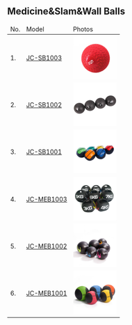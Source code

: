 ## Medicine&Slam&Wall Balls 

<table>
    <thead>
        <tr>
            <td>No.</td>
            <td>Model</td>
            <td>Photos</td>
        </tr>
    </thead>
    <tbody>
        <tr>
            <td>1.</td>
            <td><a href="/products/balls/crossfit_training_sand_slam_ball_sb1003.md">JC-SB1003</a></td>
            <td><a href="/products/balls/crossfit_training_sand_slam_ball_sb1003.md"><img src="/imgs/SB/JC-SB1003/crossfit-pvc-sand-5kg-slam-ball.jpg" width="100px" height="100px" /></a></td>
        </tr>
        <tr>
            <td>2.</td>
            <td><a href="/products/balls/functional_training_slam_ball_sb1002.md">JC-SB1002</a></td>
            <td><a href="/products/balls/functional_training_slam_ball_sb1002.md"><img src="/imgs/SB/JC-SB1002/pvc-slam-ball-black.jpg" width="100px" height="100px" /></a></td>
        </tr>
        <tr>
            <td>3.</td>
            <td><a href="/products/balls/crossfit_training_pu_wall_ball_sb1001.md">JC-SB1001</a></td>
            <td><a href="/products/balls/crossfit_training_pu_wall_ball_sb1001.md"><img src="/imgs/SB/JC-SB1001/pu-slam-ball-1.jpg" width="100px" height="100px" /></a></td>
        </tr>
        <tr>
            <td>4.</td>
            <td><a href="/products/balls/rubber_medicine_ball_with_handles_med1003.md">JC-MEB1003</a></td>
            <td><a href="/products/balls/rubber_medicine_ball_with_handles_med1003.md"><img src="/imgs/MEB/JC-MEB1003/popular-medicine-ball-with-handle.jpg" width="100px" height="100px" /></a></td>
        </tr>
        <tr>
            <td>5.</td>
            <td><a href="/products/balls/elite_rubber_medicine_ball_meb1002.md">JC-MEB1002</a></td>
            <td><a href="/products/balls/elite_rubber_medicine_ball_meb1002.md"><img src="/imgs/MEB/JC-MEB1002/popular-rubber-medicine-ball.jpg" width="100px" height="100px" /></a></td>
        </tr>
        <tr>
            <td>6.</td>
            <td><a href="/products/balls/regular_rubber_medicine_ball_meb1001.md">JC-MEB1001</a></td>
            <td><a href="/products/balls/regular_rubber_medicine_ball_meb1001.md"><img src="/imgs/MEB/JC-MEB1001/rubber-medicine-ball.jpg" width="100px" height="100px" /></a></td>
        </tr>
</table>